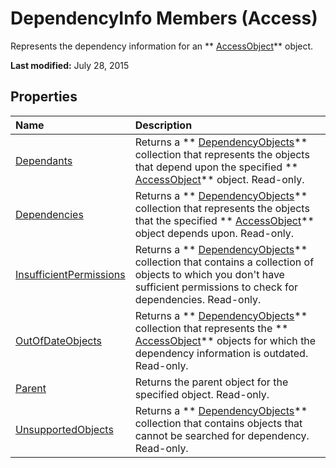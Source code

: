 
# DependencyInfo Members (Access)
Represents the dependency information for an  ** [AccessObject](8a770b33-5bff-120a-6707-ca214ee5ced3.md)** object.

 **Last modified:** July 28, 2015


## Properties



|**Name**|**Description**|
|:-----|:-----|
| [Dependants](e742f1ce-0616-491a-cc60-28afaa3e1bae.md)|Returns a  ** [DependencyObjects](f146e414-ffda-d69f-73f2-992ab660c6c8.md)** collection that represents the objects that depend upon the specified ** [AccessObject](8a770b33-5bff-120a-6707-ca214ee5ced3.md)** object. Read-only.|
| [Dependencies](412c0237-464b-0790-5518-1266d9ded8a9.md)|Returns a  ** [DependencyObjects](f146e414-ffda-d69f-73f2-992ab660c6c8.md)** collection that represents the objects that the specified ** [AccessObject](8a770b33-5bff-120a-6707-ca214ee5ced3.md)** object depends upon. Read-only.|
| [InsufficientPermissions](bfcc05fa-0f50-ae2a-34d2-06db486fcebd.md)|Returns a  ** [DependencyObjects](f146e414-ffda-d69f-73f2-992ab660c6c8.md)** collection that contains a collection of objects to which you don't have sufficient permissions to check for dependencies. Read-only.|
| [OutOfDateObjects](3e6465c0-c1e4-0b26-de2e-0610e3a40273.md)|Returns a  ** [DependencyObjects](f146e414-ffda-d69f-73f2-992ab660c6c8.md)** collection that represents the ** [AccessObject](8a770b33-5bff-120a-6707-ca214ee5ced3.md)** objects for which the dependency information is outdated. Read-only.|
| [Parent](ac150188-5469-5294-1e30-cbb2a91d6130.md)|Returns the parent object for the specified object. Read-only.|
| [UnsupportedObjects](9ad524f3-eb97-c078-47f6-0ad4b1ad2119.md)| Returns a ** [DependencyObjects](f146e414-ffda-d69f-73f2-992ab660c6c8.md)** collection that contains objects that cannot be searched for dependency. Read-only.|
